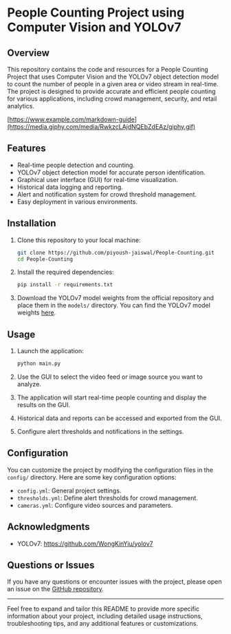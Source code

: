 # People Counting Project using Computer Vision and YOLOv7

## Overview

This repository contains the code and resources for a People Counting Project that uses Computer Vision and the YOLOv7 object detection model to count the number of people in a given area or video stream in real-time. The project is designed to provide accurate and efficient people counting for various applications, including crowd management, security, and retail analytics.

[https://www.example.com/markdown-guide](https://media.giphy.com/media/RwkzcLAjdNQEbZdEAz/giphy.gif)

## Features

- Real-time people detection and counting.
- YOLOv7 object detection model for accurate person identification.
- Graphical user interface (GUI) for real-time visualization.
- Historical data logging and reporting.
- Alert and notification system for crowd threshold management.
- Easy deployment in various environments.

## Installation

1. Clone this repository to your local machine:

   ```bash
   git clone https://github.com/piyoush-jaiswal/People-Counting.git
   cd People-Counting
   ```

2. Install the required dependencies:

   ```bash
   pip install -r requirements.txt
   ```

3. Download the YOLOv7 model weights from the official repository and place them in the `models/` directory. You can find the YOLOv7 model weights [here](https://github.com/WongKinYiu/yolov7).

## Usage

1. Launch the application:

   ```bash
   python main.py
   ```

2. Use the GUI to select the video feed or image source you want to analyze.

3. The application will start real-time people counting and display the results on the GUI.

4. Historical data and reports can be accessed and exported from the GUI.

5. Configure alert thresholds and notifications in the settings.

## Configuration

You can customize the project by modifying the configuration files in the `config/` directory. Here are some key configuration options:

- `config.yml`: General project settings.
- `thresholds.yml`: Define alert thresholds for crowd management.
- `cameras.yml`: Configure video sources and parameters.

## Acknowledgments

- YOLOv7: https://github.com/WongKinYiu/yolov7

## Questions or Issues

If you have any questions or encounter issues with the project, please open an issue on the [GitHub repository](https://github.com/piyoush-jaiswal/People-Counting/issues).

---

Feel free to expand and tailor this README to provide more specific information about your project, including detailed usage instructions, troubleshooting tips, and any additional features or customizations.
